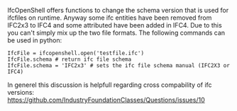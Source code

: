 IfcOpenShell offers functions to change the schema version that is used for ifcfiles on runtime. Anyway some ifc entities have been removed from IFC2x3 to IFC4 and some attributed have been added in IFC4. Due to this you can't simply mix up the two file formats.
The following commands can be used in python:

`IfcFile = ifcopenshell.open('testfile.ifc')`  
`IfcFile.schema # return ifc file schema`  
`IfcFile.schema = 'IFC2x3' # sets the ifc file schema manual (IFC2X3 or IFC4)`  

In generel this discussion is helpfull regarding cross compability of ifc versions:  
https://github.com/IndustryFoundationClasses/Questions/issues/10


